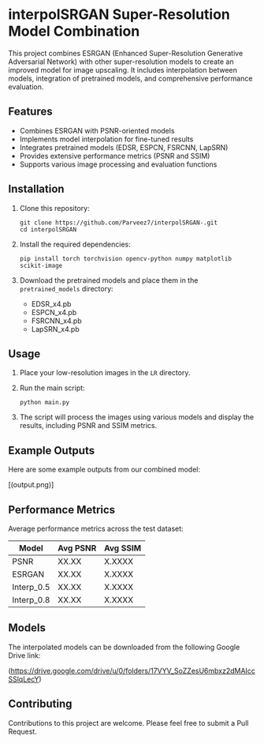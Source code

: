 # interpolSRGAN Super-Resolution Model Combination

This project combines ESRGAN (Enhanced Super-Resolution Generative Adversarial Network) with other super-resolution models to create an improved model for image upscaling. It includes interpolation between models, integration of pretrained models, and comprehensive performance evaluation.

## Features

- Combines ESRGAN with PSNR-oriented models
- Implements model interpolation for fine-tuned results
- Integrates pretrained models (EDSR, ESPCN, FSRCNN, LapSRN)
- Provides extensive performance metrics (PSNR and SSIM)
- Supports various image processing and evaluation functions

## Installation

1. Clone this repository:
   ```
   git clone https://github.com/Parveez7/interpolSRGAN-.git
   cd interpolSRGAN
   ```

2. Install the required dependencies:
   ```
   pip install torch torchvision opencv-python numpy matplotlib scikit-image
   ```

3. Download the pretrained models and place them in the `pretrained_models` directory:
   - EDSR_x4.pb
   - ESPCN_x4.pb
   - FSRCNN_x4.pb
   - LapSRN_x4.pb

## Usage

1. Place your low-resolution images in the `LR` directory.

2. Run the main script:
   ```
   python main.py
   ```

3. The script will process the images using various models and display the results, including PSNR and SSIM metrics.

## Example Outputs

Here are some example outputs from our combined model:

[(output.png)]

## Performance Metrics

Average performance metrics across the test dataset:

| Model      | Avg PSNR | Avg SSIM |
|------------|----------|----------|
| PSNR       | XX.XX    | X.XXXX   |
| ESRGAN     | XX.XX    | X.XXXX   |
| Interp_0.5 | XX.XX    | X.XXXX   |
| Interp_0.8 | XX.XX    | X.XXXX   |

## Models

The interpolated models can be downloaded from the following Google Drive link:

(https://drive.google.com/drive/u/0/folders/17VYV_SoZZesU6mbxz2dMAIccSSlqLecY)

## Contributing

Contributions to this project are welcome. Please feel free to submit a Pull Request.
